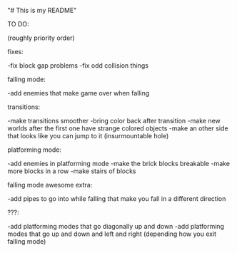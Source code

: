 "# This is my README" 

TO DO:

(roughly priority order)

fixes:

-fix block gap problems
-fix odd collision things

falling mode:

-add enemies that make game over when falling

transitions:

-make transitions smoother
-bring color back after transition
-make new worlds after the first one have strange colored objects
-make an other side that looks like you can jump to it (insurmountable hole)

platforming mode:

-add enemies in platforming mode
-make the brick blocks breakable
-make more blocks in a row
-make stairs of blocks

falling mode awesome extra:

-add pipes to go into while falling that make you fall in a different direction

???:

-add platforming modes that go diagonally up and down
-add platforming modes that go up and down and left and right 
		(depending how you exit falling mode)